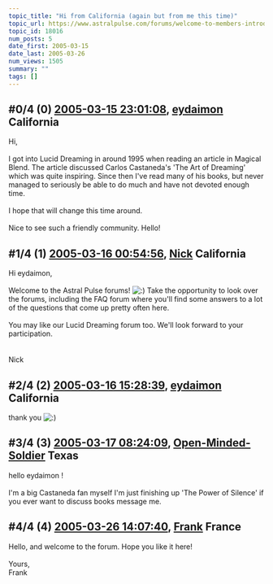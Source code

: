 ```yaml
---
topic_title: "Hi from California (again but from me this time)"
topic_url: https://www.astralpulse.com/forums/welcome-to-members-introductions!/hi-from-california-again-but-from-me-this-time
topic_id: 18016
num_posts: 5
date_first: 2005-03-15
date_last: 2005-03-26
num_views: 1505
summary: ""
tags: []
---
```


## \#0/4 (0) [2005-03-15 23:01:08](https://www.astralpulse.com/forums/index.php?msg=156054), [eydaimon](https://www.astralpulse.com/forums/profile/?u=8619) California ##
<section>
Hi,
<br>
<br>
I got into Lucid Dreaming in around 1995 when reading an article in Magical Blend. The article discussed Carlos Castaneda's 'The Art of Dreaming' which was quite inspiring. Since then I've read many of his books, but never managed to seriously be able to do much and have not devoted enough time.
<br>
<br>
I hope that will change this time around.
<br>
<br>
Nice to see such a friendly community. Hello!
</section>

## \#1/4 (1) [2005-03-16 00:54:56](https://www.astralpulse.com/forums/index.php?msg=156062), [Nick](https://www.astralpulse.com/forums/profile/?u=2080) California ##
<section>
Hi eydaimon,
<br>
<br>
Welcome to the Astral Pulse forums!
<img alt=":)" class="smiley" src="https://www.astralpulse.com/forums/Smileys/fugue/smiley.png" title="Smiley"/>
Take the opportunity to look over the forums, including the FAQ forum where you'll find some answers to a lot of the questions that come up pretty often here.
<br>
<br>
You may like our Lucid Dreaming forum too. We'll look forward to your participation.
<br>
<br>
<br>
Nick
</section>

## \#2/4 (2) [2005-03-16 15:28:39](https://www.astralpulse.com/forums/index.php?msg=156135), [eydaimon](https://www.astralpulse.com/forums/profile/?u=8619) California ##
<section>
thank you
<img alt=":)" class="smiley" src="https://www.astralpulse.com/forums/Smileys/fugue/smiley.png" title="Smiley"/>
</section>

## \#3/4 (3) [2005-03-17 08:24:09](https://www.astralpulse.com/forums/index.php?msg=156232), [Open-Minded-Soldier](https://www.astralpulse.com/forums/profile/?u=8600) Texas ##
<section>
hello eydaimon !
<br>
<br>
I'm a big Castaneda fan myself I'm just finishing up 'The Power of Silence' if you ever want to discuss books message me.
</section>

## \#4/4 (4) [2005-03-26 14:07:40](https://www.astralpulse.com/forums/index.php?msg=157702), [Frank](https://www.astralpulse.com/forums/profile/?u=359) France ##
<section>
Hello, and welcome to the forum. Hope you like it here!
<br>
<br>
Yours,
<br>
Frank
</section>